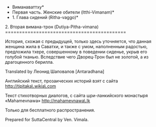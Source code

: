 * Виманаваттху*
* Первая часть\. Женские обители \(Itthi\-Vimanam\)*
* 1\. Глава сидений \(Ritha\-vaggo\)*

2\. Вторая вимана\-трон \(Dutiya\-Pitha\-vimana\)
\=\=\=\=\=\=\=\=\=\=\=\=\=\=\=\=\=\=\=\=\=\=\=\=\=\=\=\=\=\=\=\=\=\=\=\=\=\=\=\=\=\=\=

История, схожая с предыдущей, только здесь уточняется, что данная женщина жила в Саватхи, и также с умом, наполненным радостью, предложила тхере, совершенному в поведении сиденье, укрыв его голубой тканью\. Вследствие чего Дворец\-Трон был не золотой, а из драгоценного берилла\.

Translated by Леонид Шаповалов \[Antaradhana\]

Английский текст, прозаических историй взят с сайта <http://tipitaka\.wikia\.com>

Текст стихотворных диалогов, с сайта шри\-ланкийского монастыря «Mahamevnawa» <http://mahamevnawa\.lk>

Только для бесплатного распространения\.

Prepared for SuttaCentral by Ven\. Vimala\.